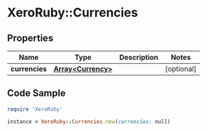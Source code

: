 # XeroRuby::Currencies

## Properties

Name | Type | Description | Notes
------------ | ------------- | ------------- | -------------
**currencies** | [**Array&lt;Currency&gt;**](Currency.md) |  | [optional] 

## Code Sample

```ruby
require 'XeroRuby'

instance = XeroRuby::Currencies.new(currencies: null)
```


